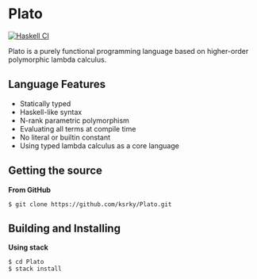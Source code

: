 # Plato

[![Haskell CI](https://github.com/ksrky/Plato/actions/workflows/haskell.yml/badge.svg)](https://github.com/ksrky/Plato/actions/workflows/haskell.yml)

Plato is a purely functional programming language based on higher-order polymorphic lambda calculus.

## Language Features

- Statically typed
- Haskell-like syntax
- N-rank parametric polymorphism
- Evaluating all terms at compile time
- No literal or builtin constant
- Using typed lambda calculus as a core language

## Getting the source

**From GitHub**

```command
$ git clone https://github.com/ksrky/Plato.git
```

## Building and Installing

**Using stack**

```command
$ cd Plato
$ stack install
```

